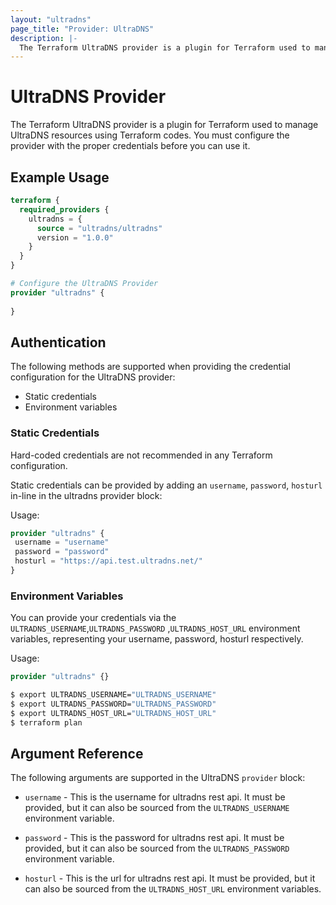 ```yaml
---
layout: "ultradns"
page_title: "Provider: UltraDNS"
description: |-
  The Terraform UltraDNS provider is a plugin for Terraform used to manage UltraDNS resources using Terraform codes. You must configure the provider with the proper credentials before you can use it.
---
```


# UltraDNS Provider

The Terraform UltraDNS provider is a plugin for Terraform used to manage UltraDNS resources using Terraform codes. You must configure the provider with the proper credentials before you can use it.

## Example Usage

```terraform
terraform {
  required_providers {
    ultradns = {
      source = "ultradns/ultradns"
      version = "1.0.0"
    }
  }
}

# Configure the UltraDNS Provider
provider "ultradns" {
  
}
```
## Authentication
The following methods are supported when providing the credential configuration for the UltraDNS provider:

- Static credentials
- Environment variables

### Static Credentials
Hard-coded credentials are not recommended in any Terraform configuration.

Static credentials can be provided by adding an `username`, `password`, `hosturl` 
in-line in the ultradns provider block:

Usage:

```terraform
provider "ultradns" {
 username = "username"
 password = "password"
 hosturl = "https://api.test.ultradns.net/"
}
```

### Environment Variables

You can provide your credentials via the `ULTRADNS_USERNAME`,`ULTRADNS_PASSWORD` ,`ULTRADNS_HOST_URL`  environment variables, representing your username, password, hosturl respectively.

Usage:

```terraform
provider "ultradns" {}
```

```sh
$ export ULTRADNS_USERNAME="ULTRADNS_USERNAME"
$ export ULTRADNS_PASSWORD="ULTRADNS_PASSWORD"
$ export ULTRADNS_HOST_URL="ULTRADNS_HOST_URL"
$ terraform plan
```

## Argument Reference

 The following arguments are supported in the UltraDNS
 `provider` block:

* `username` - This is the username for ultradns rest api. It must be provided, but
  it can also be sourced from the `ULTRADNS_USERNAME` environment variable.

* `password` - This is the password for ultradns rest api. It must be provided, but
  it can also be sourced from the `ULTRADNS_PASSWORD` environment variable.

* `hosturl` - This is the url for ultradns rest api. It must be provided, but
  it can also be sourced from the `ULTRADNS_HOST_URL` environment variables.
